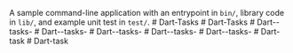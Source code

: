 A sample command-line application with an entrypoint in `bin/`, library code
in `lib/`, and example unit test in `test/`.
#   D a r t - T a s k s  
 #   D a r t - T a s k s  
 #   D a r t - - t a s k s -  
 #   D a r t - - t a s k s -  
 #   D a r t - - t a s k s -  
 #   D a r t - - t a s k s -  
 #   D a r t - - t a s k s -  
 #   D a r t - t a s k  
 #   D a r t - t a s k  
 